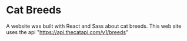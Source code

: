 # Cat Breeds
A website was built with React and Sass about cat breeds. This web site uses the api "https://api.thecatapi.com/v1/breeds"
